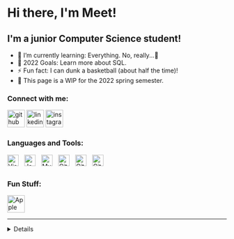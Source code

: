 # Hi there, I'm Meet!

## I'm a junior Computer Science student!

- 🌱 I’m currently learning: Everything. No, really...🤣
- 🥅 2022 Goals: Learn more about SQL.
- ⚡ Fun fact: I can dunk a basketball (about half the time)!
- 🔭 This page is a WIP for the 2022 spring semester.

### Connect with me:

[<img src='https://cdn.jsdelivr.net/npm/simple-icons@3.0.1/icons/github.svg' alt='github' height='40'>](https://github.com/MeetKothari)  [<img src='https://cdn.jsdelivr.net/npm/simple-icons@3.0.1/icons/linkedin.svg' alt='linkedin' height='40'>](https://www.linkedin.com/in/MeetNKothari/)  [<img src='https://cdn.jsdelivr.net/npm/simple-icons@3.0.1/icons/instagram.svg' alt='instagram' height='40'>](https://www.instagram.com/meetkotharii/)  

 

### Languages and Tools:

<img align="left" alt="Visual Studio Code" width="26px" src="https://cdn.jsdelivr.net/gh/devicons/devicon/icons/vscode/vscode-original.svg" style="padding-right:10px;" />
<img align="left" alt="JavaScript" width="26px" src="https://cdn.jsdelivr.net/gh/devicons/devicon/icons/javascript/javascript-original.svg" style="padding-right:10px;" />
<img align="left" alt="MySQL" width="26px" src="https://cdn.jsdelivr.net/gh/devicons/devicon/icons/mysql/mysql-original.svg" style="padding-right:10px;" />
<img align="left" alt="Git" width="26px" src="https://cdn.jsdelivr.net/gh/devicons/devicon/icons/git/git-original.svg" style="padding-right:10px;" />
<img align="left" alt="GitHub" width="26px" src="https://user-images.githubusercontent.com/3369400/139447912-e0f43f33-6d9f-45f8-be46-2df5bbc91289.png" style="padding-right:10px;" />
<img align="left" alt="GitHub" width="26px" src="https://user-images.githubusercontent.com/3369400/139448065-39a229ba-4b06-434b-bc67-616e2ed80c8f.png" style="padding-right:10px;" />

<br />
<br />

### Fun Stuff:

 [<img src= 'https://img.shields.io/badge/apple%20music-F34E68?style=for-the-badge&logo=apple%20music&logoColor=white' alt='Apple Music' height='40'>](https://music.apple.com/library/playlist/p.AWXoLXWFLdXvLoL)

---

<details>

  <img align="left" alt="GitHub Stats" src="https://github-profile-summary-cards.vercel.app/api/cards/profile-details?username={MeetKothari}&theme=vue" />****

